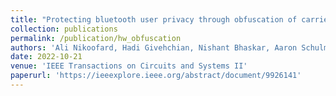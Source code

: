 ```yaml
---
title: "Protecting bluetooth user privacy through obfuscation of carrier frequency offset"
collection: publications
permalink: /publication/hw_obfuscation
authors: 'Ali Nikoofard, Hadi Givehchian, Nishant Bhaskar, Aaron Schulman, Dinesh Bharadia, Patrick P Mercier'
date: 2022-10-21
venue: 'IEEE Transactions on Circuits and Systems II'
paperurl: 'https://ieeexplore.ieee.org/abstract/document/9926141'
---
```

